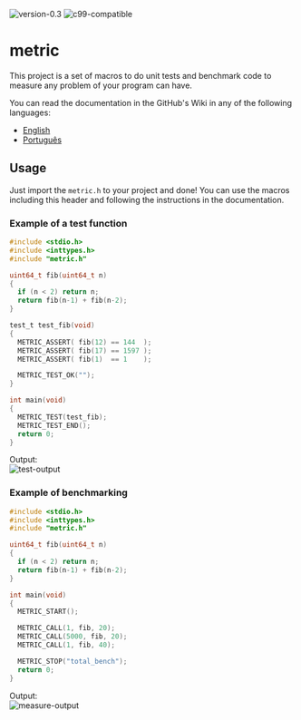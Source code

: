 ![version-0.3](https://img.shields.io/badge/version-0.3-lightgrey)
![c99-compatible](https://img.shields.io/static/v1?logo=c&logoColor=lightgrey&color=green&label=99&message=compatible)

# metric
This project is a set of macros to do unit tests and benchmark code to measure any problem of your program can have.

You can read the documentation in the GitHub's Wiki in any of the following languages:
* [English](https://github.com/Silva97/metric/wiki/English-home)
* [Português](https://github.com/Silva97/metric/wiki/Portuguese-home)

## Usage
Just import the `metric.h` to your project and done! You can use the macros including this header and following
the instructions in the documentation.

### Example of a test function
```c
#include <stdio.h>
#include <inttypes.h>
#include "metric.h"

uint64_t fib(uint64_t n)
{
  if (n < 2) return n;
  return fib(n-1) + fib(n-2);
}

test_t test_fib(void)
{
  METRIC_ASSERT( fib(12) == 144  );
  METRIC_ASSERT( fib(17) == 1597 );
  METRIC_ASSERT( fib(1)  == 1    );

  METRIC_TEST_OK("");
}

int main(void)
{
  METRIC_TEST(test_fib);
  METRIC_TEST_END();
  return 0;
}
```

Output:  
![test-output](https://i.imgur.com/D2jSbKm.png)

### Example of benchmarking
```c
#include <stdio.h>
#include <inttypes.h>
#include "metric.h"

uint64_t fib(uint64_t n)
{
  if (n < 2) return n;
  return fib(n-1) + fib(n-2);
}

int main(void)
{
  METRIC_START();

  METRIC_CALL(1, fib, 20);
  METRIC_CALL(5000, fib, 20);
  METRIC_CALL(1, fib, 40);

  METRIC_STOP("total_bench");
  return 0;
}
```

Output:  
![measure-output](https://i.imgur.com/F6cvRjK.png)
